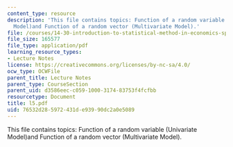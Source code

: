 ```yaml
---
content_type: resource
description: 'This file contains topics: Function of a random variable (Univariate
  Model)and Function of a random vector (Multivariate Model).'
file: /courses/14-30-introduction-to-statistical-method-in-economics-spring-2006/76532d285972431de93990dc2a0e5089_l5.pdf
file_size: 165577
file_type: application/pdf
learning_resource_types:
- Lecture Notes
license: https://creativecommons.org/licenses/by-nc-sa/4.0/
ocw_type: OCWFile
parent_title: Lecture Notes
parent_type: CourseSection
parent_uid: d3586eec-c059-1000-3174-83753f4fcfbb
resourcetype: Document
title: l5.pdf
uid: 76532d28-5972-431d-e939-90dc2a0e5089
---
```

This file contains topics: Function of a random variable (Univariate Model)and Function of a random vector (Multivariate Model).